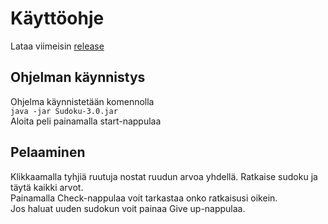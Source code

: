 # Käyttöohje
Lataa viimeisin [release](https://github.com/karhis/ot-harjoitustyo/releases/tag/viikko7)

## Ohjelman käynnistys
Ohjelma käynnistetään komennolla  
`java -jar Sudoku-3.0.jar`  
Aloita peli painamalla start-nappulaa

## Pelaaminen
Klikkaamalla tyhjiä ruutuja nostat ruudun arvoa yhdellä. Ratkaise sudoku ja täytä kaikki arvot.  
Painamalla Check-nappulaa voit tarkastaa onko ratkaisusi oikein.  
Jos haluat uuden sudokun voit painaa Give up-nappulaa.  
